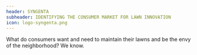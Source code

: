 ```yaml
---
header: SYNGENTA
subheader: IDENTIFYING THE CONSUMER MARKET FOR LAWN INNOVATION
icon: logo-syngenta.png
---
```

What do consumers want and need to maintain their lawns and be the envy of the neighborhood? We know.
